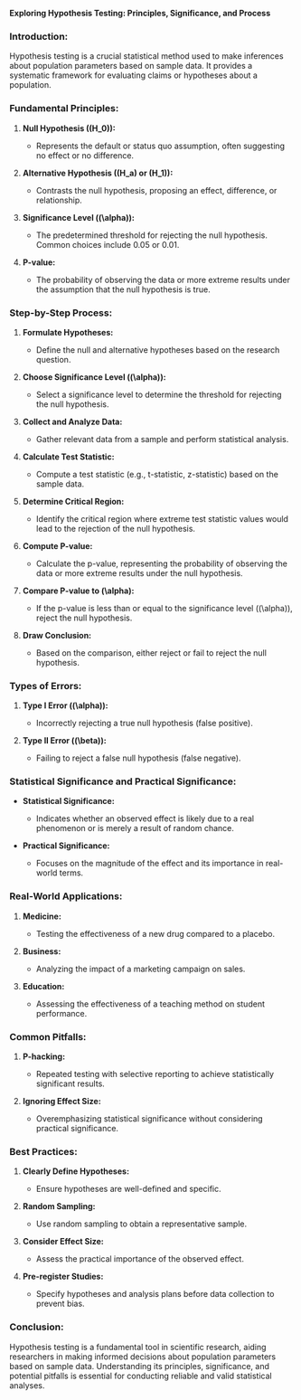 **Exploring Hypothesis Testing: Principles, Significance, and Process**

### **Introduction:**
Hypothesis testing is a crucial statistical method used to make inferences about population parameters based on sample data. It provides a systematic framework for evaluating claims or hypotheses about a population.

### **Fundamental Principles:**

1. **Null Hypothesis (\(H_0\)):**
   - Represents the default or status quo assumption, often suggesting no effect or no difference.

2. **Alternative Hypothesis (\(H_a\) or \(H_1\)):**
   - Contrasts the null hypothesis, proposing an effect, difference, or relationship.

3. **Significance Level (\(\alpha\)):**
   - The predetermined threshold for rejecting the null hypothesis. Common choices include 0.05 or 0.01.

4. **P-value:**
   - The probability of observing the data or more extreme results under the assumption that the null hypothesis is true.

### **Step-by-Step Process:**

1. **Formulate Hypotheses:**
   - Define the null and alternative hypotheses based on the research question.

2. **Choose Significance Level (\(\alpha\)):**
   - Select a significance level to determine the threshold for rejecting the null hypothesis.

3. **Collect and Analyze Data:**
   - Gather relevant data from a sample and perform statistical analysis.

4. **Calculate Test Statistic:**
   - Compute a test statistic (e.g., t-statistic, z-statistic) based on the sample data.

5. **Determine Critical Region:**
   - Identify the critical region where extreme test statistic values would lead to the rejection of the null hypothesis.

6. **Compute P-value:**
   - Calculate the p-value, representing the probability of observing the data or more extreme results under the null hypothesis.

7. **Compare P-value to \(\alpha\):**
   - If the p-value is less than or equal to the significance level (\(\alpha\)), reject the null hypothesis.

8. **Draw Conclusion:**
   - Based on the comparison, either reject or fail to reject the null hypothesis.

### **Types of Errors:**

1. **Type I Error (\(\alpha\)):**
   - Incorrectly rejecting a true null hypothesis (false positive).

2. **Type II Error (\(\beta\)):**
   - Failing to reject a false null hypothesis (false negative).

### **Statistical Significance and Practical Significance:**

- **Statistical Significance:**
  - Indicates whether an observed effect is likely due to a real phenomenon or is merely a result of random chance.

- **Practical Significance:**
  - Focuses on the magnitude of the effect and its importance in real-world terms.

### **Real-World Applications:**

1. **Medicine:**
   - Testing the effectiveness of a new drug compared to a placebo.

2. **Business:**
   - Analyzing the impact of a marketing campaign on sales.

3. **Education:**
   - Assessing the effectiveness of a teaching method on student performance.

### **Common Pitfalls:**

1. **P-hacking:**
   - Repeated testing with selective reporting to achieve statistically significant results.

2. **Ignoring Effect Size:**
   - Overemphasizing statistical significance without considering practical significance.

### **Best Practices:**

1. **Clearly Define Hypotheses:**
   - Ensure hypotheses are well-defined and specific.

2. **Random Sampling:**
   - Use random sampling to obtain a representative sample.

3. **Consider Effect Size:**
   - Assess the practical importance of the observed effect.

4. **Pre-register Studies:**
   - Specify hypotheses and analysis plans before data collection to prevent bias.

### **Conclusion:**
Hypothesis testing is a fundamental tool in scientific research, aiding researchers in making informed decisions about population parameters based on sample data. Understanding its principles, significance, and potential pitfalls is essential for conducting reliable and valid statistical analyses.